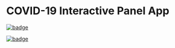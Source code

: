 # COVID-19 Interactive Panel App

[![badge](https://img.shields.io/static/v1.svg?logo=Jupyter&label=Launch+App&message=AWS+us-west-2&color=green)](https://aws-uswest2-binder.pangeo.io/v2/gh/friedrichknuth/covid_dashboard/binder-app?urlpath=/proxy/5006/dashboard-panel)

[![badge](https://img.shields.io/static/v1.svg?logo=Jupyter&label=Launch+Notebook&message=AWS+us-west-2&color=orange)](https://aws-uswest2-binder.pangeo.io/v2/gh/friedrichknuth/covid_dashboard/binder-app?urlpath=lab)